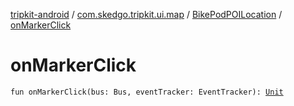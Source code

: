 [tripkit-android](../../index.md) / [com.skedgo.tripkit.ui.map](../index.md) / [BikePodPOILocation](index.md) / [onMarkerClick](./on-marker-click.md)

# onMarkerClick

`fun onMarkerClick(bus: Bus, eventTracker: EventTracker): `[`Unit`](https://kotlinlang.org/api/latest/jvm/stdlib/kotlin/-unit/index.html)